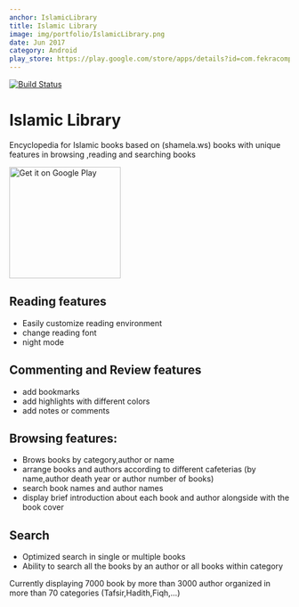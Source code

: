 ```yaml
---
anchor: IslamicLibrary 
title: Islamic Library 
image: img/portfolio/IslamicLibrary.png
date: Jun 2017
category: Android
play_store: https://play.google.com/store/apps/details?id=com.fekracomputers.islamiclibrary&pcampaignid=MKT-Other-global-all-co-prtnr-py-PartBadge-Mar2515-1
---
```

[![Build Status](https://travis-ci.org/fekracomputers/IslamicLibraryAndroid.svg?branch=master)](https://travis-ci.org/fekracomputers/IslamicLibraryAndroid)


# Islamic Library 

Encyclopedia for Islamic books based on (shamela.ws) books with unique features in browsing ,reading and searching books

<a href='https://play.google.com/store/apps/details?id=com.fekracomputers.islamiclibrary&pcampaignid=MKT-Other-global-all-co-prtnr-py-PartBadge-Mar2515-1'>
<img alt='Get it on Google Play' width="200px" src='https://play.google.com/intl/en_us/badges/images/generic/en_badge_web_generic.png'/>
</a>


## Reading features
- Easily customize reading environment
- change reading font
- night mode

## Commenting and Review features
- add bookmarks 
- add highlights with different colors
- add notes or comments

## Browsing features:
- Brows books by category,author or name
- arrange books and authors according to different cafeterias (by name,author death year or author number of books)
- search book names and author names
- display brief introduction about each book and author alongside with the book cover


## Search
- Optimized search in single or multiple books
- Ability to search all the books by an author or all books within category

Currently displaying  7000 book by more than 3000 author organized in more than 70 categories (Tafsir,Hadith,Fiqh,...)
